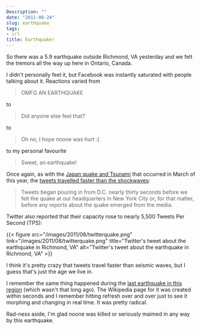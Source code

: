 ```yaml
---
Description: ""
date: "2011-08-24"
slug: earthquake
tags:
- irl
title: Earthquake!
---
```


So there was a 5.9 earthquake outside Richmond, VA yesterday and we felt the tremors all the way up here in Ontario, Canada.

I didn't personally feel it, but Facebook was instantly saturated with people talking about it. Reactions varied from

> OMFG AN EARTHQUAKE

to

> Did anyone else feel that?

to

> Oh no, I hope noone was hurt :(

to my personal favourite

> Sweet, an earthquake!
<!--more-->
Once again, as with the [Japan quake and Tsunami](http://en.wikipedia.org/wiki/2011_T%C5%8Dhoku_earthquake_and_tsunami) that occurred in March of this year, the [tweets travelled faster than the shockwaves](http://news.yahoo.com/east-coasters-turn-twitter-during-virginia-earthquake-144053700.html?bouchon=511,dc):

> Tweets began pouring in from D.C. nearly thirty seconds before we felt the quake at our headquarters in New York City or, for that matter, before any reports about the quake emerged from the media.

Twitter also reported that their capacity rose to nearly 5,500 Tweets Per Second (TPS):

{{< figure src="/images/2011/08/twitterquake.png" link="/images/2011/08/twitterquake.png" title="Twitter's tweet about the earthquake in Richmond, VA" alt="Twitter's tweet about the earthquake in Richmond, VA" >}}

I think it's pretty crazy that tweets travel faster than seismic waves, but I guess that's just the age we live in.

I remember the same thing happened during the [last earthquake in this region](http://en.wikipedia.org/wiki/2010_Central_Canada_earthquake) (which wasn't that long ago). The Wikipedia page for it was created within seconds and I remember hitting refresh over and over just to see it morphing and changing in real time. It was pretty radical.

Rad-ness aside, I'm glad noone was killed or seriously maimed in any way by this earthquake.
